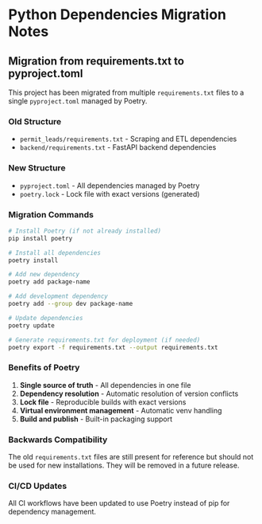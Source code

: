 # Python Dependencies Migration Notes

## Migration from requirements.txt to pyproject.toml

This project has been migrated from multiple `requirements.txt` files to a single `pyproject.toml` managed by Poetry.

### Old Structure
- `permit_leads/requirements.txt` - Scraping and ETL dependencies
- `backend/requirements.txt` - FastAPI backend dependencies

### New Structure
- `pyproject.toml` - All dependencies managed by Poetry
- `poetry.lock` - Lock file with exact versions (generated)

### Migration Commands

```bash
# Install Poetry (if not already installed)
pip install poetry

# Install all dependencies
poetry install

# Add new dependency
poetry add package-name

# Add development dependency
poetry add --group dev package-name

# Update dependencies
poetry update

# Generate requirements.txt for deployment (if needed)
poetry export -f requirements.txt --output requirements.txt
```

### Benefits of Poetry
1. **Single source of truth** - All dependencies in one file
2. **Dependency resolution** - Automatic resolution of version conflicts
3. **Lock file** - Reproducible builds with exact versions
4. **Virtual environment management** - Automatic venv handling
5. **Build and publish** - Built-in packaging support

### Backwards Compatibility
The old `requirements.txt` files are still present for reference but should not be used for new installations. They will be removed in a future release.

### CI/CD Updates
All CI workflows have been updated to use Poetry instead of pip for dependency management.